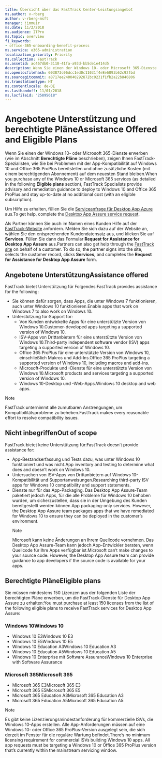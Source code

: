 ```yaml
---
title: Übersicht über das FastTrack Center-Leistungsangebot
ms.author: v-rberg
author: v-rberg-msft
manager: jimmuir
ms.date: 11/2/2018
ms.audience: ITPro
ms.topic: overview
f1_keywords:
- office-365-onboarding-benefit-process
ms.service: o365-administration
localization_priority: Priority
ms.collection: FastTrack
ms.assetid: ac467db0-3118-41fa-a93d-bb5de1e414d5
description: Wenn Sie einen der Windows 10- oder Microsoft 365-Dienste erwerben, zeigen Ihnen FastTrack-Spezialisten, wie Sie auf Windows 10 und Office 365 ProPlus bereitstellen und ohne zusätzliche Kosten (mit einem berechtigenden Abonnement) auf dem neuesten Stand bleiben.
ms.openlocfilehash: 603873c06dcc1ed0c11031f4e8e6093b62c92fbd
ms.sourcegitcommit: a8717ee240040292872bc0231f1fb2a22b846806
ms.translationtype: HT
ms.contentlocale: de-DE
ms.lasthandoff: 11/01/2018
ms.locfileid: "25895618"
---
```

# <a name="assistance-offered-and-eligible-plans"></a><span data-ttu-id="7d3e8-103">Angebotene Unterstützung und berechtigte Pläne</span><span class="sxs-lookup"><span data-stu-id="7d3e8-103">Assistance Offered and Eligible Plans</span></span>   

<span data-ttu-id="7d3e8-104">Wenn Sie einen der Windows 10- oder Microsoft 365-Dienste erwerben (wie im Abschnitt **Berechtigte Pläne** beschrieben), zeigen Ihnen FastTrack-Spezialisten, wie Sie bei Problemen mit der App-Kompatibilität auf Windows 10 und Office 365 ProPlus bereitstellen und ohne zusätzliche Kosten (mit einem berechtigenden Abonnement) auf dem neuesten Stand bleiben.</span><span class="sxs-lookup"><span data-stu-id="7d3e8-104">When you purchase any of the Windows 10 or Microsoft 365 services (as detailed in the following **Eligible plans** section), FastTrack Specialists provide advisory and remediation guidance to deploy to Windows 10 and Office 365 ProPlus and stay up-to-date at no additional cost (with an eligible subscription).</span></span>

<span data-ttu-id="7d3e8-105">Um Hilfe zu erhalten, füllen Sie die [Serviceanfrage für Desktop App Azure](https://go.microsoft.com/fwlink/?linkid=2022721) aus.</span><span class="sxs-lookup"><span data-stu-id="7d3e8-105">To get help, complete the [Desktop App Assure service request](https://go.microsoft.com/fwlink/?linkid=2022721).</span></span>

<span data-ttu-id="7d3e8-p101">Als Partner können Sie auch im Namen eines Kunden Hilfe auf der [FastTrack-Website](https://go.microsoft.com/fwlink/?linkid=780698) anfordern. Melden Sie sich dazu auf der Website an, wählen Sie den entsprechenden Kundendatensatz aus, und klicken Sie auf **Services**. Füllen Sie dann das Formular **Request for Assistance for Desktop App Assure** aus.</span><span class="sxs-lookup"><span data-stu-id="7d3e8-p101">Partners can also get help through the [FastTrack site](https://go.microsoft.com/fwlink/?linkid=780698) on behalf of a customer. To do so, the partner signs into the site, selects the customer record, clicks **Services**, and completes the **Request for Assistance for Desktop App Assure** form.</span></span>

## <a name="assistance-offered"></a><span data-ttu-id="7d3e8-108">Angebotene Unterstützung</span><span class="sxs-lookup"><span data-stu-id="7d3e8-108">Assistance offered</span></span>

<span data-ttu-id="7d3e8-109">FastTrack bietet Unterstützung für Folgendes:</span><span class="sxs-lookup"><span data-stu-id="7d3e8-109">FastTrack provides assistance for the following:</span></span>
- <span data-ttu-id="7d3e8-110">Sie können dafür sorgen, dass Apps, die unter Windows 7 funktionieren, auch unter Windows 10 funktionieren.</span><span class="sxs-lookup"><span data-stu-id="7d3e8-110">Enable apps that work on Windows 7 to also work on Windows 10.</span></span>
- <span data-ttu-id="7d3e8-111">Unterstützung für:</span><span class="sxs-lookup"><span data-stu-id="7d3e8-111">Support for:</span></span>
    - <span data-ttu-id="7d3e8-112">Von Kunden entwickelte Apps für eine unterstützte Version von Windows 10.</span><span class="sxs-lookup"><span data-stu-id="7d3e8-112">Customer-developed apps targeting a supported version of Windows 10.</span></span>
    - <span data-ttu-id="7d3e8-113">ISV-Apps von Drittanbietern für eine unterstützte Version von Windows 10.</span><span class="sxs-lookup"><span data-stu-id="7d3e8-113">Third-party independent software vendor (ISV) apps targeting a supported version of Windows 10.</span></span>
    - <span data-ttu-id="7d3e8-114">Office 365 ProPlus für eine unterstützte Version von Windows 10, einschließlich Makros und Add-Ins.</span><span class="sxs-lookup"><span data-stu-id="7d3e8-114">Office 365 ProPlus targeting a supported version of Windows 10, including macros and add-ins.</span></span>
    - <span data-ttu-id="7d3e8-115">Microsoft-Produkte und -Dienste für eine unterstützte Version von Windows 10.</span><span class="sxs-lookup"><span data-stu-id="7d3e8-115">Microsoft products and services targeting a supported version of Windows 10.</span></span>
    - <span data-ttu-id="7d3e8-116">Windows 10-Desktop und -Web-Apps.</span><span class="sxs-lookup"><span data-stu-id="7d3e8-116">Windows 10 desktop and web apps.</span></span>
> [!NOTE]
> <span data-ttu-id="7d3e8-117">FastTrack unternimmt alle zumutbaren Anstrengungen, um Kompatibilitätsprobleme zu beheben.</span><span class="sxs-lookup"><span data-stu-id="7d3e8-117">FastTrack makes every reasonable effort to resolve compatibility issues.</span></span> 

## <a name="out-of-scope"></a><span data-ttu-id="7d3e8-118">Nicht inbegriffen</span><span class="sxs-lookup"><span data-stu-id="7d3e8-118">Out of scope</span></span>

<span data-ttu-id="7d3e8-119">FastTrack bietet keine Unterstützung für:</span><span class="sxs-lookup"><span data-stu-id="7d3e8-119">FastTrack doesn’t provide assistance for:</span></span>
- <span data-ttu-id="7d3e8-120">App-Bestandserfassung und Tests dazu, was unter Windows 10 funktioniert und was nicht.</span><span class="sxs-lookup"><span data-stu-id="7d3e8-120">App inventory and testing to determine what does and doesn’t work on Windows 10.</span></span>
- <span data-ttu-id="7d3e8-121">Untersuchen von ISV-Apps von Drittanbietern auf Windows 10-Kompatibilität und Supportanweisungen.</span><span class="sxs-lookup"><span data-stu-id="7d3e8-121">Researching third-party ISV apps for Windows 10 compatibility and support statements.</span></span>
- <span data-ttu-id="7d3e8-p102">Dienste nur für das App-Packaging. Das Desktop App Assure-Team paketiert jedoch Apps, für die alle Probleme für Windows 10 behoben wurden, um sicherzustellen, dass sie in der Umgebung des Kunden bereitgestellt werden können.</span><span class="sxs-lookup"><span data-stu-id="7d3e8-p102">App packaging-only services. However, the Desktop App Assure team packages apps that we have remediated for Windows 10 to ensure they can be deployed in the customer’s environment.</span></span>
    > [!NOTE]
    > <span data-ttu-id="7d3e8-p103">Microsoft kann keine Änderungen an Ihrem Quellcode vornehmen. Das Desktop App Assure-Team kann jedoch App-Entwickler beraten, wenn Quellcode für Ihre Apps verfügbar ist.</span><span class="sxs-lookup"><span data-stu-id="7d3e8-p103">Microsoft can’t make changes to your source code. However, the Desktop App Assure team can provide guidance to app developers if the source code is available for your apps.</span></span>

 
## <a name="eligible-plans"></a><span data-ttu-id="7d3e8-126">Berechtigte Pläne</span><span class="sxs-lookup"><span data-stu-id="7d3e8-126">Eligible plans</span></span>

<span data-ttu-id="7d3e8-127">Sie müssen mindestens 150 Lizenzen aus der folgenden Liste der berechtigten Pläne erwerben, um die FastTrack-Dienste für Desktop App Assure zu erhalten:</span><span class="sxs-lookup"><span data-stu-id="7d3e8-127">You must purchase at least 150 licenses from the list of the following eligible plans to receive FastTrack services for Desktop App Assure:</span></span>

### <a name="windows-10"></a><span data-ttu-id="7d3e8-128">Windows 10</span><span class="sxs-lookup"><span data-stu-id="7d3e8-128">Windows 10</span></span>
- <span data-ttu-id="7d3e8-129">Windows 10 E3</span><span class="sxs-lookup"><span data-stu-id="7d3e8-129">Windows 10 E3</span></span>
- <span data-ttu-id="7d3e8-130">Windows 10 E5</span><span class="sxs-lookup"><span data-stu-id="7d3e8-130">Windows 10 E5</span></span>
- <span data-ttu-id="7d3e8-131">Windows 10 Education A3</span><span class="sxs-lookup"><span data-stu-id="7d3e8-131">Windows 10 Education A3</span></span>
- <span data-ttu-id="7d3e8-132">Windows 10 Education A5</span><span class="sxs-lookup"><span data-stu-id="7d3e8-132">Windows 10 Education A5</span></span> 
- <span data-ttu-id="7d3e8-133">Windows 10 Enterprise mit Software Assurance</span><span class="sxs-lookup"><span data-stu-id="7d3e8-133">Windows 10 Enterprise with Software Assurance</span></span>

### <a name="microsoft-365"></a><span data-ttu-id="7d3e8-134">Microsoft 365</span><span class="sxs-lookup"><span data-stu-id="7d3e8-134">Microsoft 365</span></span>
- <span data-ttu-id="7d3e8-135">Microsoft 365 E3</span><span class="sxs-lookup"><span data-stu-id="7d3e8-135">Microsoft 365 E3</span></span>
- <span data-ttu-id="7d3e8-136">Microsoft 365 E5</span><span class="sxs-lookup"><span data-stu-id="7d3e8-136">Microsoft 365 E5</span></span>
- <span data-ttu-id="7d3e8-137">Microsoft 365 Education A3</span><span class="sxs-lookup"><span data-stu-id="7d3e8-137">Microsoft 365 Education A3</span></span>
- <span data-ttu-id="7d3e8-138">Microsoft 365 Education A5</span><span class="sxs-lookup"><span data-stu-id="7d3e8-138">Microsoft 365 Education A5</span></span>

> [!NOTE]
> <span data-ttu-id="7d3e8-p104">Es gibt keine Lizenzierungsmindestanforderung für kommerzielle ISVs, die Windows 10-Apps erstellen. Alle App-Anforderungen müssen auf eine Windows 10- oder Office 365 ProPlus-Version ausgelegt sein, die sich derzeit im Fenster für die reguläre Wartung befindet.</span><span class="sxs-lookup"><span data-stu-id="7d3e8-p104">There’s no minimum licensing requirement for commercial ISVs building Windows 10 apps. All app requests must be targeting a Windows 10 or Office 365 ProPlus version that’s currently within the mainstream servicing window.</span></span> 

